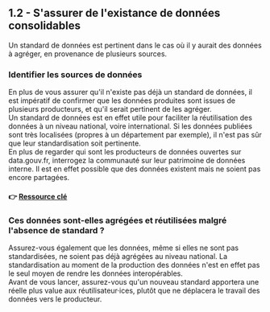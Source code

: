 ## 1.2 - S'assurer de l'existance de données consolidables

Un standard de données est pertinent dans le cas où il y aurait des données à agréger, en provenance de plusieurs sources.  

### Identifier les sources de données 

En plus de vous assurer qu'il n'existe pas déjà un standard de données, il est impératif de confirmer que les données produites sont issues de plusieurs producteurs, et qu'il serait pertinent de les agréger. <br>
Un standard de données est en effet utile pour faciliter la réutilisation des données à un niveau national, voire international. Si les données  publiées sont très localisées (propres à un département par exemple), il n'est pas sûr que leur standardisation soit pertinente. <br>
En plus de regarder qui sont les producteurs de données ouvertes sur data.gouv.fr, interrogez la communauté sur leur patrimoine de données interne. Il est en effet possible que des données existent mais ne soient pas encore partagées. 

#### 👉 [Ressource clé](https://www.data.gouv.fr/fr/datasets/)

### Ces données sont-elles agrégées et réutilisées malgré l'absence de standard ?  

Assurez-vous également que les données, même si elles ne sont pas standardisées, ne soient pas déjà agrégées au niveau national. La standardisation au moment de la production des données n'est en effet pas le seul moyen de rendre les données interopérables. <br>
Avant de vous lancer, assurez-vous qu'un nouveau standard apportera une réelle plus value aux réutilisateur·ices, plutôt que ne déplacera le travail des données vers le producteur. 
